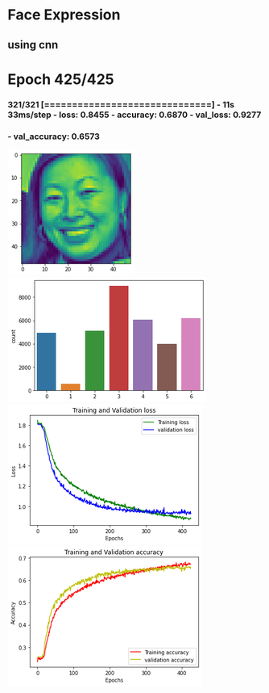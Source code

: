 # Face Expression 
## using cnn
# Epoch 425/425
### 321/321 [==============================] - 11s 33ms/step - loss: 0.8455 - accuracy: 0.6870 - val_loss: 0.9277 
### - val_accuracy: 0.6573

![X](images/x.png?raw=true "X data")
![X](images/y.png?raw=true "X data")
![X](images/loss.png?raw=true "X data")
![X](images/accu.png?raw=true "X data")

